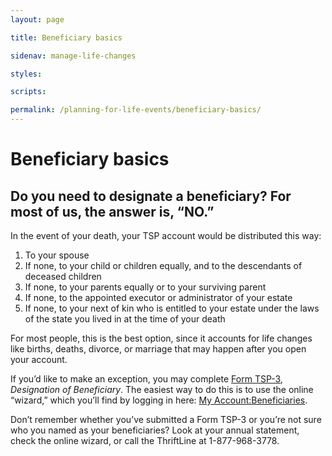 ```yaml
---
layout: page

title: Beneficiary basics

sidenav: manage-life-changes

styles:

scripts:

permalink: /planning-for-life-events/beneficiary-basics/
---
```


# Beneficiary basics

## Do you need to designate a beneficiary? For most of us, the answer is, “NO.”

In the event of your death, your TSP account would be distributed this way:

1. To your spouse
2. If none, to your child or children equally, and to the descendants of deceased children
3. If none, to your parents equally or to your surviving parent
4. If none, to the appointed executor or administrator of your estate
5. If none, to your next of kin who is entitled to your estate under the laws of the state you lived in at the time of your death

For most people, this is the best option, since it accounts for life changes like births, deaths, divorce, or marriage that may happen after you open your account.

If you’d like to make an exception, you may complete [Form TSP-3](#), _Designation of Beneficiary_. The easiest way to do this is to use the online “wizard,” which you’ll find by logging in here: [My Account:Beneficiaries](https://www.tsp.gov/tsp/beneficiaries.do?subaction=beneLanding&_name=bene).   

Don’t remember whether you’ve submitted a Form TSP-3 or you’re not sure who you named as your beneficiaries? Look at your annual statement, check the online wizard, or call the ThriftLine at 1-877-968-3778.

<!-- CONTENT END -->
